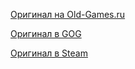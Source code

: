 [Оригинал на Old-Games.ru](https://www.old-games.ru/game/8677.html)

[Оригинал в GOG](https://www.gog.com/game/quake_4)

[Оригинал в Steam](https://store.steampowered.com/app/2210/Quake_IV/)

